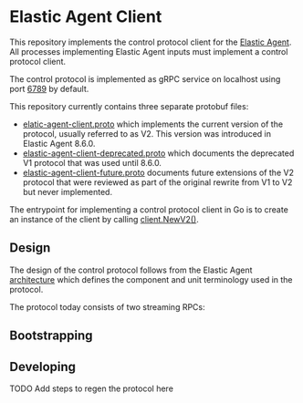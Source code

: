 # Elastic Agent Client
This repository implements the control protocol client for the [Elastic Agent](https://github.com/elastic/elastic-agent).
All processes implementing Elastic Agent inputs must implement a control protocol client.

The control protocol is implemented as gRPC service on localhost using port [6789](https://github.com/cmacknz/elastic-agent/blob/67313b282156f56010ea9ee236b3291cb1fea5ff/elastic-agent.yml#L167-L168) by default.

This repository currently contains three separate protobuf files:

* [elatic-agent-client.proto](https://github.com/elastic/elastic-agent-client/blob/main/elastic-agent-client.proto) which implements the current
version of the protocol, usually referred to as V2. This version was introduced in Elastic Agent 8.6.0.
* [elastic-agent-client-deprecated.proto](https://github.com/elastic/elastic-agent-client/blob/main/elastic-agent-client-deprecated.proto) which documents
the deprecated V1 protocol that was used until 8.6.0.
* [elastic-agent-client-future.proto](https://github.com/elastic/elastic-agent-client/blob/main/elastic-agent-client-future.proto) documents future extensions
of the V2 protocol that were reviewed as part of the original rewrite from V1 to V2 but never implemented.

The entrypoint for implementing a control protocol client in Go is to create an instance of the client by calling [client.NewV2()](https://github.com/elastic/elastic-agent-client/blob/c699c976fa3092435985dd633c1ed7807a753e74/pkg/client/client_v2.go#L224).

## Design
The design of the control protocol follows from the Elastic Agent [architecture](https://github.com/elastic/elastic-agent/blob/main/docs/architecture.md) which
defines the component and unit terminology used in the protocol.

The protocol today consists of two streaming RPCs:




## Bootstrapping

## Developing

TODO Add steps to regen the protocol here